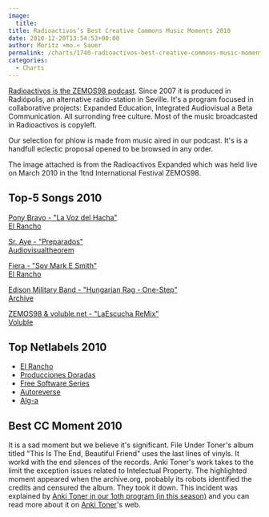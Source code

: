 ```yaml
---
image:
  title: 
title: Radioactivos’s Best Creative Commons Music Moments 2010
date: 2010-12-20T13:54:53+00:00
author: Moritz »mo.« Sauer
permalink: /charts/1740-radioactivos-best-creative-commons-music-moments-2010
categories:
  - Charts
---
```

<a href="http://radioactivos.zemos98.org" target="_blank">Radioactivos is the ZEMOS98 podcast</a>. Since 2007 it is produced in Radiópolis, an alternative radio-station in Seville. It's a program focused in collaborative projects: Expanded Education, Integrated Audiovisual a Beta Communication. All surronding free culture. Most of the music broadcasted in Radioactivos is copyleft.

Our selection for phlow is made from music aired in our podcast. It's is a handfull eclectic proposal opened to be browsed in any order.

The image attached is from the Radioactivos Expanded which was held live on March 2010 in the 1tnd International Festival ZEMOS98.


<h2>
    Top-5 Songs 2010
  </h2>

<a href="http://www.phlow.es/wp-content/uploads/best-of-2010/pony_bravo_-_la_voz_del_hacha.mp3">Pony Bravo - "La Voz del Hacha"</a><br /> <a href="http://enelrancho.com/" target="_blank">El Rancho</a>

<a href="http://www.phlow.es/wp-content/uploads/best-of-2010/sr._aye_-_preparados.mp3">Sr. Aye - "Preparados"</a><br /> <a href="http://www.audiovisualtheorem.com/" target="_blank">Audiovisualtheorem</a>

<a href="http://www.phlow.es/wp-content/uploads/best-of-2010/fiera_-_soy_mark_e_smith.mp3">Fiera - "Soy Mark E Smith"</a><br /> <a href="http://enelrancho.com/" target="_blank">El Rancho</a>

<a href="http://www.phlow.es/wp-content/uploads/best-of-2010/edison_military_band_-_hungarian_rag_-_one-step.mp3">Edison Military Band - "Hungarian Rag - One-Step"</a><br /> <a href="http://www.archive.org/details/edba-2089" target="_blank">Archive</a>

<a href="http://www.phlow.es/wp-content/uploads/best-of-2010/zemos98_and_voluble.net_-_laescucha_remix.mp3">ZEMOS98 & voluble.net - "LaEscucha ReMix"</a><br /> <a href="http://voluble.net/spip.php?article43" target="_blank">Voluble</a>


<h2>
    Top Netlabels 2010
  </h2>
  
<ul>
  <li>
    <a href="http://enelrancho.com/" target="_blank">El Rancho</a>
  </li>
  <li>
    <a href="http://www.produccionesdoradas.com/ " target="_blank">Producciones Doradas</a>
  </li>
  <li>
    <a href="http://www.freesoftwareseries.org/" target="_blank">Free Software Series</a>
  </li>
  <li>
    <a href="http://www.elenacabrera.com/autoreverse/autoreverse/" target="_blank">Autoreverse</a>
  </li>
  <li>
    <a href="http://www.alg-label.com/" target="_blank">Alg-a</a>
  </li>
</ul>

<h2>
    Best CC Moment 2010
  </h2>
It is a sad moment but we believe it's significant. File Under Toner's album titled "This Is The End, Beautiful Friend" uses the last lines of vinyls. It workd with the end silences of the records. Anki Toner's work takes to the limit the exception issues related to Intelectual Property. The highlighted moment appeared when the archive.org, probably its robots identified the credits and censured the album. They took it down. This incident was explained by <a href="http://blogs.zemos98.org/radioactivos/2010/10/14/archivo-palimpsesto-memoria-y-arte-sonoro-4x10/" target="_blank">Anki Toner in our 1oth program (in this season)</a> and you can read more about it on <a href="http://www.ankitoner.com/fut/theend_es.htm" target="_blank">Anki Toner</a>'s web.